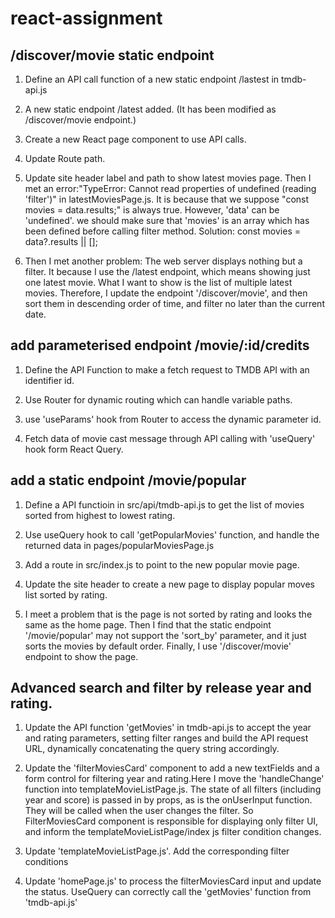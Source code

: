 # react-assignment


## /discover/movie static endpoint

1.  Define an API call function of a new static endpoint /lastest in tmdb-api.js

1.  A new static endpoint /latest added. (It has been modified as /discover/movie endpoint.)

1.  Create a new React page component to use API calls.

1.  Update Route path.
    
1.  Update site header label and path to show latest movies page.
    Then I met an error:"TypeError: Cannot read properties of undefined (reading 'filter')" in latestMoviesPage.js. It is because that we suppose "const movies = data.results;" is always true. However, 'data' can be 'undefined'. we should make sure that 'movies' is an array which has been defined before calling filter method. Solution: const movies = data?.results || []; 

1.  Then I met another problem: The web server displays nothing but a filter. It because I use the /latest   endpoint, which means showing just one latest movie. What I want to show is the list of multiple latest movies. Therefore, I update the endpoint '/discover/movie', and then sort them in descending order of time, and filter no later than the current date.



## add parameterised endpoint /movie/:id/credits

1. Define the API Function to make a fetch request to TMDB API with an identifier id.

1. Use Router for dynamic routing which can handle variable paths.

1. use 'useParams' hook from Router to access the dynamic parameter id.

1. Fetch data of movie cast message through API calling with 'useQuery' hook form React Query.


## add a static endpoint /movie/popular
 
 1. Define a API functioin in src/api/tmdb-api.js to get the list of movies sorted from highest to lowest rating.

 1. Use useQuery hook to call 'getPopularMovies' function, and handle the returned data in pages/popularMoviesPage.js

 1. Add a route in src/index.js to point to the new popular movie page.

 1. Update the site header to create a new page to display popular moves list sorted by rating.

 1. I meet a problem that is the page is not sorted by rating and looks the same as the home page. Then I find that the static endpoint '/movie/popular' may not support the 'sort_by' parameter, and it just sorts the movies by default order. Finally, I use '/discover/movie' endpoint to show the page.

## Advanced search and filter by release year and rating.

1. Update the API function 'getMovies' in tmdb-api.js to accept the year and rating parameters, setting filter ranges and build the API request URL, dynamically concatenating the query string accordingly.

1. Update the 'filterMoviesCard' component to add a new textFields and a form control for filtering year and rating.Here I move the 'handleChange' function into templateMovieListPage.js. The state of all filters (including year and score) is passed in by props, as is the onUserInput function. They will be called when the user changes the filter. So FilterMoviesCard component is responsible for displaying only filter UI, and inform the templateMovieListPage/index js filter condition changes.

1. Update 'templateMovieListPage.js'. Add the corresponding filter conditions

1. Update 'homePage.js' to process the filterMoviesCard input and update the status. UseQuery can correctly call the 'getMovies' function from 'tmdb-api.js'




    


